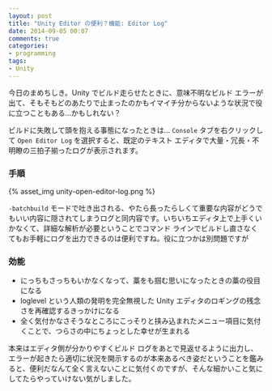```yaml
---
layout: post
title: "Unity Editor の便利？機能: Editor Log"
date: 2014-09-05 00:07
comments: true
categories:
- programming
tags:
- Unity
---
```


今日のまめちしき。Unity でビルド走らせたときに、意味不明なビルド エラーが出て、そもそもどのあたりで止まったのかもイマイチ分からないような状況で役に立つこともある…かもしれない？

<!-- more -->

ビルドに失敗して頭を抱える事態になったときは… `Console` タブを右クリックして `Open Editor Log` を選択すると、既定のテキスト エディタで大量・冗長・不明瞭の三拍子揃ったログが表示されます。

### 手順

{% asset_img unity-open-editor-log.png %}

`-batchbuild` モードで吐き出される、やたら長ったらしくて重要な内容がどうでもいい内容に隠されてしまうログと同内容です。いちいちエディタ上で上手くいかなくて、詳細な解析が必要ということでコマンド ラインでビルドし直さなくてもお手軽にログを出力できるのは便利ですね。役に立つかは別問題ですが

### 効能

* にっちもさっちもいかなくなって、藁をも掴む思いになったときの藁の役目になる
* loglevel という人類の発明を完全無視した Unity エディタのロギングの残念さを再確認するきっかけになる
* 全く気付かなさそうなところにこっそりと挟み込まれたメニュー項目に気付くことで、つらさの中にちょっとした幸せが生まれる

本来はエディタ側が分かりやすくビルド ログをあとで見返せるように出力し、エラーが起きたら適切に状況を開示するのが本来あるべき姿だということを鑑みると、便利だなんて全く言えないことに気付くのですが、そんな細かいこと気にしてたらやっていけない気がしました。
